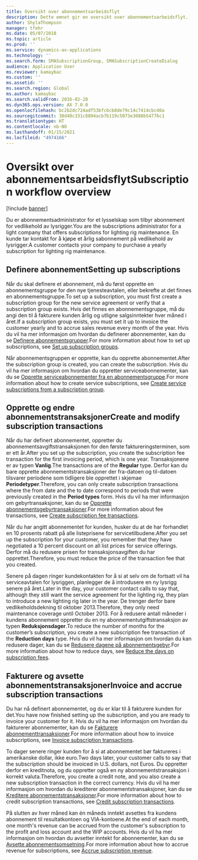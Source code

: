```yaml
---
title: Oversikt over abonnementsarbeidsflyt
description: Dette emnet gir en oversikt over abonnementsarbeidsflyt.
author: ShylaThompson
manager: tfehr
ms.date: 05/07/2018
ms.topic: article
ms.prod: ''
ms.service: dynamics-ax-applications
ms.technology: ''
ms.search.form: SMASubscriptionGroup, SMASubscriptionCreateDialog
audience: Application User
ms.reviewer: kamaybac
ms.custom: ''
ms.assetid: ''
ms.search.region: Global
ms.author: kamaybac
ms.search.validFrom: 2016-02-28
ms.dyn365.ops.version: AX 7.0.0
ms.openlocfilehash: bc2b2dc724adf53bfc6cb8de79c14c7414cbc40a
ms.sourcegitcommit: 38d40c331c8894acb7b119c5073e3088b54776c1
ms.translationtype: HT
ms.contentlocale: nb-NO
ms.lasthandoff: 01/15/2021
ms.locfileid: "4974166"
---
```

# <a name="subscription-workflow-overview"></a><span data-ttu-id="55e8d-103">Oversikt over abonnementsarbeidsflyt</span><span class="sxs-lookup"><span data-stu-id="55e8d-103">Subscription workflow overview</span></span> 

[!include [banner](../includes/banner.md)]


<span data-ttu-id="55e8d-104">Du er abonnementsadministrator for et lysselskap som tilbyr abonnement for vedlikehold av lysrigger.</span><span class="sxs-lookup"><span data-stu-id="55e8d-104">You are the subscriptions administrator for a light company that offers subscriptions for lighting rig maintenance.</span></span> <span data-ttu-id="55e8d-105">En kunde tar kontakt for å kjøpe et årlig sabonnement på vedlikehold av lysrigger.</span><span class="sxs-lookup"><span data-stu-id="55e8d-105">A customer contacts your company to purchase a yearly subscription for lighting rig maintenance.</span></span>

## <a name="setting-up-subscriptions"></a><span data-ttu-id="55e8d-106">Definere abonnement</span><span class="sxs-lookup"><span data-stu-id="55e8d-106">Setting up subscriptions</span></span>

<span data-ttu-id="55e8d-107">Når du skal definere et abonnement, må du først opprette en abonnementsgruppe for den nye tjenesteavtalen, eller bekrefte at det finnes en abonnementsgruppe.</span><span class="sxs-lookup"><span data-stu-id="55e8d-107">To set up a subscription, you must first create a subscription group for the new service agreement or verify that a subscription group exists.</span></span> <span data-ttu-id="55e8d-108">Hvis det finnes en abonnementsgruppe, må du angi den til å fakturere kunden årlig og utligne salgsinntekter hver måned i året.</span><span class="sxs-lookup"><span data-stu-id="55e8d-108">If a subscription group exists, you must set it up to invoice the customer yearly and to accrue sales revenue every month of the year.</span></span> <span data-ttu-id="55e8d-109">Hvis du vil ha mer informasjon om hvordan du definerer abonnementer, kan du se [Definere abonnementsgrupper](set-up-subscription-groups.md).</span><span class="sxs-lookup"><span data-stu-id="55e8d-109">For more information about how to set up subscriptions, see [Set up subscription groups](set-up-subscription-groups.md).</span></span>

<span data-ttu-id="55e8d-110">Når abonnementsgruppen er opprette, kan du opprette abonnementet.</span><span class="sxs-lookup"><span data-stu-id="55e8d-110">After the subscription group is created, you can create the subscription.</span></span> <span data-ttu-id="55e8d-111">Hvis du vil ha mer informasjon om hvordan du oppretter serviceabonnementer, kan du se [Opprette serviceabonnementer fra en abonnementsgruppe](create-service-subscriptions-from-subscription-group.md).</span><span class="sxs-lookup"><span data-stu-id="55e8d-111">For more information about how to create service subscriptions, see [Create service subscriptions from a subscription group](create-service-subscriptions-from-subscription-group.md).</span></span>

## <a name="create-and-modify-subscription-transactions"></a><span data-ttu-id="55e8d-112">Opprette og endre abonnementstransaksjoner</span><span class="sxs-lookup"><span data-stu-id="55e8d-112">Create and modify subscription transactions</span></span>

<span data-ttu-id="55e8d-113">Når du har definert abonnementet, oppretter du abonnementsavgiftstransaksjonen for den første faktureringsterminen, som er ett år.</span><span class="sxs-lookup"><span data-stu-id="55e8d-113">After you set up the subscription, you create the subscription fee transaction for the first invoicing period, which is one year.</span></span> <span data-ttu-id="55e8d-114">Transaksjonene er av typen **Vanlig**.</span><span class="sxs-lookup"><span data-stu-id="55e8d-114">The transactions are of the **Regular** type.</span></span> <span data-ttu-id="55e8d-115">Derfor kan du bare opprette abonnementstransaksjoner der fra-datoen og til-datoen tilsvarer periodene som tidligere ble opprettet i skjemae **Periodetyper**.</span><span class="sxs-lookup"><span data-stu-id="55e8d-115">Therefore, you can only create subscription transactions where the from date and the to date correspond to periods that were previously created in the **Period types** form.</span></span> <span data-ttu-id="55e8d-116">Hvis du vil ha mer informasjon om gebyrtransaksjoner, kan du se [Opprette abonnementsgebyrtransaksjoner](create-subscription-fee-transactions.md).</span><span class="sxs-lookup"><span data-stu-id="55e8d-116">For more information about fee transactions, see [Create subscription fee transactions](create-subscription-fee-transactions.md).</span></span>

<span data-ttu-id="55e8d-117">Når du har angitt abonnementet for kunden, husker du at de har forhandlet en 10 prosents rabatt på alle listeprisene for servicetilbudene.</span><span class="sxs-lookup"><span data-stu-id="55e8d-117">After you set up the subscription for your customer, you remember that they have negotiated a 10 percent discount on all list prices for service offerings.</span></span> <span data-ttu-id="55e8d-118">Derfor må du redusere prisen for transaksjonsavgiften du har opprettet.</span><span class="sxs-lookup"><span data-stu-id="55e8d-118">Therefore, you must reduce the price of the transaction fee that you created.</span></span>

<span data-ttu-id="55e8d-119">Senere på dagen ringer kundekontakten for å si at selv om de fortsatt vil ha serviceavtalen for lysriggen, planlegger de å introdusere en ny lysrigg senere på året.</span><span class="sxs-lookup"><span data-stu-id="55e8d-119">Later in the day, your customer contact calls to say that, although they still want the service agreement for the lighting rig, they plan to introduce a new lighting rig later in the year.</span></span> <span data-ttu-id="55e8d-120">De trenger derfor bare vedlikeholdsdekning til oktober 2013.</span><span class="sxs-lookup"><span data-stu-id="55e8d-120">Therefore, they only need maintenance coverage until October 2013.</span></span> <span data-ttu-id="55e8d-121">For å redusere antall måneder i kundens abonnement oppretter du en ny abonnementutgiftstransaksjon av typen **Reduksjonsdager**.</span><span class="sxs-lookup"><span data-stu-id="55e8d-121">To reduce the number of months for the customer’s subscription, you create a new subscription fee transaction of the **Reduction days** type.</span></span> <span data-ttu-id="55e8d-122">Hvis du vil ha mer informasjon om hvordan du kan redusere dager, kan du se [Redusere dagene på abonnementsgebyr](reduce-the-days-on-subscription-fees.md).</span><span class="sxs-lookup"><span data-stu-id="55e8d-122">For more information about how to reduce days, see [Reduce the days on subscription fees](reduce-the-days-on-subscription-fees.md).</span></span>

## <a name="invoice-and-accrue-subscription-transactions"></a><span data-ttu-id="55e8d-123">Fakturere og avsette abonnementstransaksjoner</span><span class="sxs-lookup"><span data-stu-id="55e8d-123">Invoice and accrue subscription transactions</span></span>

<span data-ttu-id="55e8d-124">Du har nå definert abonnementet, og du er klar til å fakturere kunden for det.</span><span class="sxs-lookup"><span data-stu-id="55e8d-124">You have now finished setting up the subscription, and you are ready to invoice your customer for it.</span></span> <span data-ttu-id="55e8d-125">Hvis du vil ha mer informasjon om hvordan du fakturerer abonnementer, kan du se [Fakturere abonnementtransaksjoner](invoice-subscription-transactions.md).</span><span class="sxs-lookup"><span data-stu-id="55e8d-125">For more information about how to invoice subscriptions, see [Invoice subscription transactions](invoice-subscription-transactions.md).</span></span>

<span data-ttu-id="55e8d-126">To dager senere ringer kunden for å si at abonnementet bør faktureres i amerikanske dollar, ikke euro.</span><span class="sxs-lookup"><span data-stu-id="55e8d-126">Two days later, your customer calls to say that the subscription should be invoiced in U.S. dollars, not Euros.</span></span> <span data-ttu-id="55e8d-127">Du oppretter derfor en kreditnota, og du oppretter også en ny abonnementstransaksjon i korrekt valuta.</span><span class="sxs-lookup"><span data-stu-id="55e8d-127">Therefore, you create a credit note, and you also create a new subscription transaction in the correct currency.</span></span> <span data-ttu-id="55e8d-128">Hvis du vil ha mer informasjon om hvordan du krediterer abonnementstransaksjoner, kan du se [Kreditere abonnementstransaksjoner](credit-subscription-transactions.md).</span><span class="sxs-lookup"><span data-stu-id="55e8d-128">For more information about how to credit subscription transactions, see [Credit subscription transactions](credit-subscription-transactions.md).</span></span>

<span data-ttu-id="55e8d-129">På slutten av hver måned kan én måneds inntekt avsettes fra kundens abonnement til resultatkontoen og VIA-kontoene.</span><span class="sxs-lookup"><span data-stu-id="55e8d-129">At the end of each month, one month's revenue can be accrued from the customer's subscription to the profit and loss account and the WIP accounts.</span></span> <span data-ttu-id="55e8d-130">Hvis du vil ha mer informasjon om hvordan du avsetter inntekt for abonnementer, kan du se [Avsette abonnementsomsetning](accrue-subscription-revenue.md).</span><span class="sxs-lookup"><span data-stu-id="55e8d-130">For more information about how to accrue revenue for subscriptions, see [Accrue subscription revenue](accrue-subscription-revenue.md).</span></span>

  


